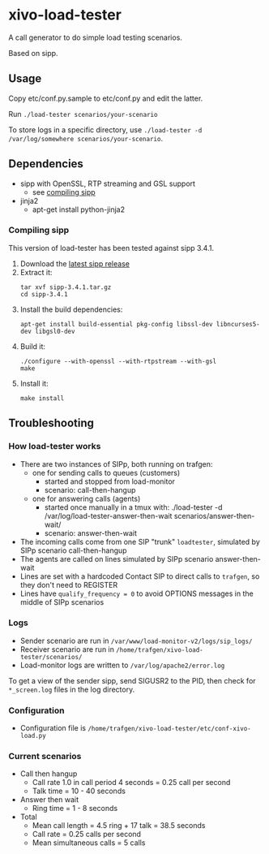 # xivo-load-tester

A call generator to do simple load testing scenarios.

Based on sipp.

## Usage

Copy etc/conf.py.sample to etc/conf.py and edit the latter.

Run `./load-tester scenarios/your-scenario`

To store logs in a specific directory, use `./load-tester -d /var/log/somewhere scenarios/your-scenario`.

## Dependencies

* sipp with OpenSSL, RTP streaming and GSL support
    * see [compiling sipp](#compiling-sipp)
* jinja2
    * apt-get install python-jinja2


### Compiling sipp

This version of load-tester has been tested against sipp 3.4.1.

1. Download the [latest sipp release](https://github.com/SIPp/sipp/releases)
2. Extract it:
   ```
   tar xvf sipp-3.4.1.tar.gz
   cd sipp-3.4.1
   ```
3. Install the build dependencies:
   ```
   apt-get install build-essential pkg-config libssl-dev libncurses5-dev libgsl0-dev
   ```
4. Build it:
   ```
   ./configure --with-openssl --with-rtpstream --with-gsl
   make
   ```
5. Install it:
   ```
   make install
   ```

## Troubleshooting

### How load-tester works

* There are two instances of SIPp, both running on trafgen:
  * one for sending calls to queues (customers)
    * started and stopped from load-monitor
    * scenario: call-then-hangup
  * one for answering calls (agents)
    * started once manually in a tmux with: ./load-tester -d /var/log/load-tester-answer-then-wait scenarios/answer-then-wait/
    * scenario: answer-then-wait
* The incoming calls come from one SIP "trunk" `loadtester`, simulated by SIPp scenario call-then-hangup
* The agents are called on lines simulated by SIPp scenario answer-then-wait
* Lines are set with a hardcoded Contact SIP to direct calls to `trafgen`, so they don't need to REGISTER
* Lines have `qualify_frequency = 0` to avoid OPTIONS messages in the middle of SIPp scenarios

### Logs

* Sender scenario are run in `/var/www/load-monitor-v2/logs/sip_logs/`
* Receiver scenario are run in `/home/trafgen/xivo-load-tester/scenarios/`
* Load-monitor logs are written to `/var/log/apache2/error.log`

To get a view of the sender sipp, send SIGUSR2 to the PID, then check for
`*_screen.log` files in the log directory.

### Configuration
* Configuration file is `/home/trafgen/xivo-load-tester/etc/conf-xivo-load.py`

### Current scenarios

* Call then hangup
  * Call rate 1.0 in call period 4 seconds = 0.25 call per second
  * Talk time = 10 - 40 seconds
* Answer then wait
  * Ring time = 1 - 8 seconds
* Total
  * Mean call length = 4.5 ring + 17 talk = 38.5 seconds
  * Call rate = 0.25 calls per second
  * Mean simultaneous calls = 5 calls
